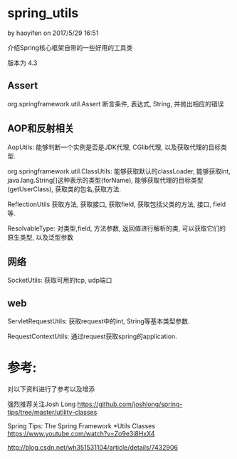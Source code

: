 # spring_utils
by haoyifen on 2017/5/29 16:51

介绍Spring核心框架自带的一些好用的工具类

版本为 4.3

## Assert
org.springframework.util.Assert 断言条件, 表达式, String, 并抛出相应的错误

## AOP和反射相关
AopUtils: 能够判断一个实例是否是JDK代理, CGlib代理, 以及获取代理的目标类型.

org.springframework.util.ClassUtils: 能够获取默认的classLoader, 能够获取int, java.lang.String[]这种表示的类型(forName), 能够获取代理的目标类型(getUserClass), 获取类的包名,获取方法.

ReflectionUtils 获取方法, 获取接口, 获取field, 获取包括父类的方法, 接口, field等.

ResolvableType: 对类型,field, 方法参数, 返回值进行解析的类, 可以获取它们的原生类型, 以及泛型参数

## 网络
SocketUtils: 获取可用的tcp, udp端口

## web
ServletRequestUtils: 获取request中的int, String等基本类型参数.

RequestContextUtils: 通过request获取spring的application.

##


# 参考:
对以下资料进行了参考以及增添

强烈推荐关注Josh Long
https://github.com/joshlong/spring-tips/tree/master/utility-classes

Spring Tips: The Spring Framework *Utils Classes
https://www.youtube.com/watch?v=Zo9e3i8HxX4

http://blog.csdn.net/wh351531104/article/details/7432906